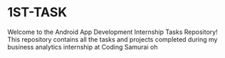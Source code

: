 # 1ST-TASK
Welcome to the Android App Development Internship Tasks Repository! This repository contains all the tasks and projects completed during my business analytics internship at Coding Samurai
oh
